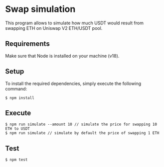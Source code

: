 # Swap simulation

This program allows to simulate how much USDT would result from swapping ETH on Uniswap V2 ETH/USDT pool.

## Requirements

Make sure that Node is installed on your machine (v18).

## Setup

To install the required dependencies, simply execute the following command:

```
$ npm install
```

## Execute 

```
$ npm run simulate --amount 10 // simulate the price for swapping 10 ETH to USDT
$ npm run simulate // simulate by default the price of swapping 1 ETH
```

## Test

```
$ npm test
```